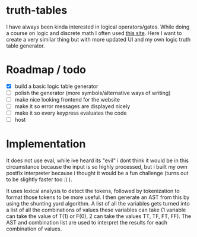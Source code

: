 # truth-tables
I have always been kinda interested in logical operators/gates. While doing a course on logic and discrete math I often used [this site](https://web.stanford.edu/class/cs103/tools/truth-table-tool/). Here I want to create a very similar thing but with more updated UI and my own logic truth table generator.

# Roadmap / todo
- [x] build a basic logic table generator
- [ ] polish the generator (more symbols/alternative ways of writing)
- [ ] make nice looking frontend for the website
- [ ] make it so error messages are displayed nicely
- [ ] make it so every keypress evaluates the code
- [ ] host 

# Implementation
It does not use eval, while ive heard its "evil" i dont think it would be in this circumstance because the input is so highly processed, but i built my own postfix interpreter because i thought it would be a fun challenge (turns out to be slightly faster too :) ).

It uses lexical analysis to detect the tokens, followed by tokenization to format those tokens to be more useful. I then generate an AST from this by using the shunting yard algorithm. A list of all the variables gets turned into a list of all the combinations of values these variables can take (1 variable can take the value of T(1) or F(0), 2 can take the values TT, TF, FT, FF). The AST and combination list are used to interpret the results for each combination of values.
